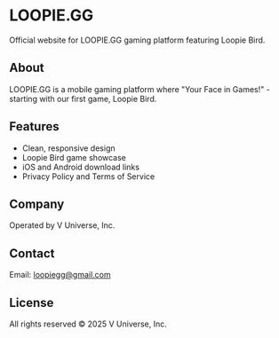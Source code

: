 # LOOPIE.GG

Official website for LOOPIE.GG gaming platform featuring Loopie Bird.

## About

LOOPIE.GG is a mobile gaming platform where "Your Face in Games!" - starting with our first game, Loopie Bird.

## Features

- Clean, responsive design
- Loopie Bird game showcase
- iOS and Android download links
- Privacy Policy and Terms of Service

## Company

Operated by V Universe, Inc.

## Contact

Email: loopiegg@gmail.com

## License

All rights reserved © 2025 V Universe, Inc.